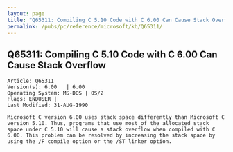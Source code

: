 ```yaml
---
layout: page
title: "Q65311: Compiling C 5.10 Code with C 6.00 Can Cause Stack Overflow"
permalink: /pubs/pc/reference/microsoft/kb/Q65311/
---
```


## Q65311: Compiling C 5.10 Code with C 6.00 Can Cause Stack Overflow

	Article: Q65311
	Version(s): 6.00   | 6.00
	Operating System: MS-DOS | OS/2
	Flags: ENDUSER |
	Last Modified: 31-AUG-1990
	
	Microsoft C version 6.00 uses stack space differently than Microsoft C
	version 5.10. Thus, programs that use most of the allocated stack
	space under C 5.10 will cause a stack overflow when compiled with C
	6.00. This problem can be resolved by increasing the stack space by
	using the /F compile option or the /ST linker option.
